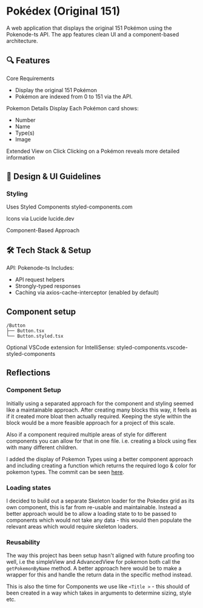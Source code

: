 # Pokédex (Original 151)

A web application that displays the original 151 Pokémon using the Pokenode-ts API. The app features clean UI and a component-based architecture.

## 🔍 Features

Core Requirements

-   Display the original 151 Pokémon
-   Pokémon are indexed from 0 to 151 via the API.

Pokemon Details Display
Each Pokémon card shows:

-   Number
-   Name
-   Type(s)
-   Image

Extended View on Click
Clicking on a Pokémon reveals more detailed information

## 🎨 Design & UI Guidelines

### Styling

Uses Styled Components
styled-components.com

Icons via Lucide
lucide.dev

Component-Based Approach

## 🛠️ Tech Stack & Setup

API: Pokenode-ts
Includes:

-   API request helpers
-   Strongly-typed responses
-   Caching via axios-cache-interceptor (enabled by default)

## Component setup

```
/Button
├── Button.tsx
└── Button.styled.tsx
```

Optional VSCode extension for IntelliSense:
styled-components.vscode-styled-components

## Reflections

### Component Setup

Initially using a separated approach for the component and styling seemed like a maintainable approach. After creating many blocks this way, it feels as if it created more bloat then actually required. Keeping the style within the block would be a more feasible approach for a project of this scale.

Also if a component required multiple areas of style for different components you can allow for that in one file. i.e. creating a block using flex with many different children.

I added the display of Pokemon Types using a better component approach and including creating a function which returns the required logo & color for pokemon types. The commit can be seen [here](https://github.com/Fxfey/Pokidex/commit/ce3d89384a362a1c683ba51291cec7241496bde5).

### Loading states

I decided to build out a separate Skeleton loader for the Pokedex grid as its own component, this is far from re-usable and maintainable. Instead a better approach would be to allow a loading state to to be passed to components which would not take any data - this would then populate the relevant areas which would require skeleton loaders.

### Reusability

The way this project has been setup hasn't aligned with future proofing too well, i.e the simpleView and AdvancedView for pokemon both call the `getPokemonByName` method. A better approach here would be to make a wrapper for this and handle the return data in the specific method instead.

This is also the time for Components we use like `<Title >` - this should of been created in a way which takes in arguments to determine sizing, style etc.
